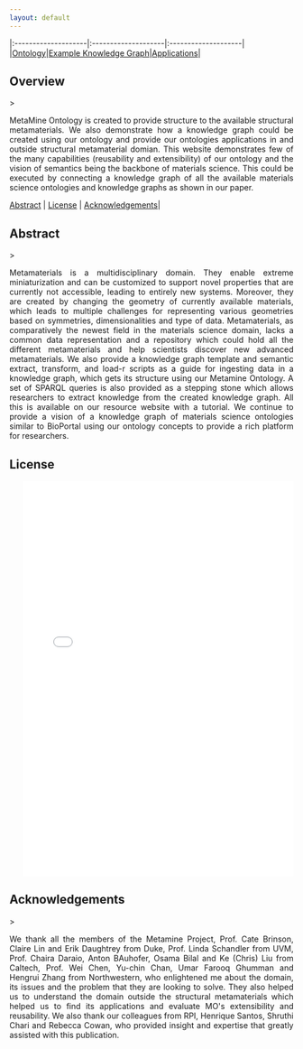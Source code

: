 ```yaml
---
layout: default
---
```


|:--------------------|:--------------------|:--------------------|
|[Ontology](./ontology.html)|[Example Knowledge Graph](./exampleKG.html)|[Applications](./applications.html)|


<h2 id="overview">Overview</h2>
> <p align="justify"> MetaMine Ontology is created to provide structure to the available structural metamaterials. We also demonstrate how a knowledge graph could be created using our ontology and provide our ontologies applications in and outside structural metamaterial domian. This website demonstrates few of the many capabilities (reusability and extensibility) of our ontology and the vision of semantics being the backbone of materials science. This could be executed by connecting a knowledge graph of all the available materials science ontologies and knowledge graphs as shown in our paper. </p>

[Abstract](#abstract) | [License](#license) | [Acknowledgements](#acknowledgements)|

<h2 id="abstract">Abstract</h2>
> <p align="justify">Metamaterials is a multidisciplinary domain. They enable extreme miniaturization and can be customized to support novel properties that are currently not accessible, leading to entirely new systems. Moreover, they are created by changing the geometry of currently available materials, which leads to multiple challenges for representing various geometries based on symmetries, dimensionalities and type of data. Metamaterials, as comparatively the newest field in the materials science domain, lacks a common data representation and a repository which could hold all the different metamaterials and help scientists discover new advanced metamaterials. We also provide a knowledge graph template and semantic extract, transform, and load-r scripts as a guide for ingesting data in a knowledge graph, which gets its structure using our Metamine Ontology. A set of SPARQL queries is also provided as a stepping stone which allows researchers to extract knowledge from the created knowledge graph. All this is available on our resource website with a tutorial. We continue to provide a vision of a knowledge graph of materials science ontologies similar to BioPortal using our ontology concepts to provide a rich platform for researchers. </p>

<h2 id="license">License</h2>
<ul> 
<iframe src="images/License.pdf" style="width: 100%;height: 700px;border: none;"></iframe>
</ul>

<h2 id="acknowledgements">Acknowledgements</h2>
> <p align="justify">We thank all the members of the Metamine Project, Prof. Cate Brinson, Claire Lin and Erik Daughtrey  from Duke, Prof. Linda Schandler from UVM, Prof. Chaira Daraio, Anton BAuhofer, Osama Bilal and Ke (Chris) Liu from Caltech, Prof. Wei Chen, Yu-chin Chan, Umar Farooq Ghumman and Hengrui Zhang from Northwestern, who enlightened me about the domain, its issues and the problem that they are looking to solve. They also helped us to understand the domain outside the structural metamaterials which helped us to find its applications and evaluate MO's extensibility and reusability. We also thank our colleagues from RPI, Henrique Santos, Shruthi Chari and Rebecca Cowan, who provided insight and expertise that greatly assisted with this publication.</p>
